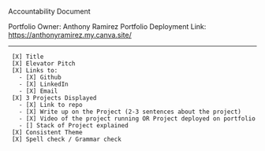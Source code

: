 Accountability Document

Portfolio Owner: Anthony Ramirez
Portfolio Deployment Link: https://anthonyramirez.my.canva.site/

---

     [X] Title
     [X] Elevator Pitch
     [X] Links to:
       - [X] Github
       - [X] LinkedIn
       - [X] Email
     [X] 3 Projects Displayed
       - [X] Link to repo
       - [X] Write up on the Project (2-3 sentences about the project)
       - [X] Video of the project running OR Project deployed on portfolio
       - [] Stack of Project explained
     [X] Consistent Theme
     [X] Spell check / Grammar check
